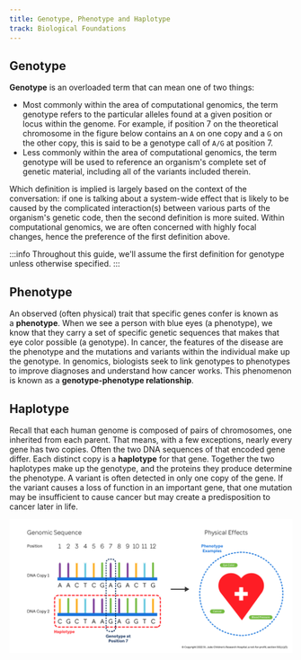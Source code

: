 ```yaml
---
title: Genotype, Phenotype and Haplotype
track: Biological Foundations
---
```


## Genotype

**Genotype** is an overloaded term that can mean one of two things:

- Most commonly within the area of computational genomics, the term genotype
  refers to the particular alleles found at a given position or locus within the
  genome. For example, if position 7 on the theoretical chromosome in the
  figure below contains an `A` on one copy and a `G` on the other copy, this is
  said to be a genotype call of `A/G` at position 7.
- Less commonly within the area of computational genomics, the term genotype
  will be used to reference an organism's complete set of genetic material,
  including all of the variants included therein.  

Which definition is implied is largely based on the context of the conversation: if one
is talking about a system-wide effect that is likely to be caused by the complicated
interaction(s) between various parts of the organism's genetic code, then the second
definition is more suited. Within computational genomics, we are often concerned with
highly focal changes, hence the preference of the first definition above. 

:::info 
Throughout this guide, we'll assume the first definition for genotype unless otherwise
specified.
:::

## Phenotype

An observed (often physical) trait that specific genes confer is known as
a **phenotype**. When we see a person with blue eyes (a phenotype), we know that
they carry a set of specific genetic sequences that makes that eye color possible
(a genotype). In cancer, the features of the disease are the phenotype and the
mutations and variants within the individual make up the genotype. In genomics,
biologists seek to link genotypes to phenotypes to improve diagnoses and
understand how cancer works. This phenomenon is known as a **genotype-phenotype
relationship**.

## Haplotype

Recall that each human genome is composed of pairs of chromosomes, one inherited from
each parent. That means, with a few exceptions, nearly every gene has two copies. Often
the two DNA sequences of that encoded gene differ. Each distinct copy is
a **haplotype** for that gene. Together the two haplotypes make up the genotype, and the
proteins they produce determine the phenotype. A variant is often detected in only one
copy of the gene. If the variant causes a loss of function in an important gene, that
one mutation may be insufficient to cause cancer but may create a predisposition to
cancer later in life.

![Figure showing the relationship between a genotype, a phenotype, and a haplotype](../images/1.7-genotype-phenotype-haplotype.jpg)

